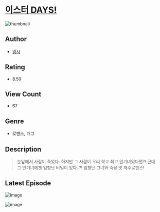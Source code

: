 # [이스터 DAYS!](https://comic.naver.com/bestChallenge/list?titleId=810564)
![thumbnail](https://image-comic.pstatic.net/user_contents_data/challenge_comic/2023/05/23/363451/upload_3834874882377660464_480x623.jpeg)

## Author
- [잉시](https://comic.naver.com/artistTitle?id=363451)

## Rating
- 8.50

## View Count
- 67

## Genre
- 로맨스, 개그

## Description
> 눈앞에서 사람이 죽었다. 하지만 그 사람이 우리 학교 최고 인기녀였다면?! 근데 그 인기녀에겐 엄청난 비밀이 있다..?! 엄청난 그녀와 죽을 맛 저주로맨스!


## Latest Episode
![image](https://image-comic.pstatic.net/user_contents_data/challenge_comic/2023/05/25/363451/upload_3761406400173139556.jpeg)

![image](https://image-comic.pstatic.net/user_contents_data/challenge_comic/2023/05/25/363451/upload_4063144487984325477.jpeg)
